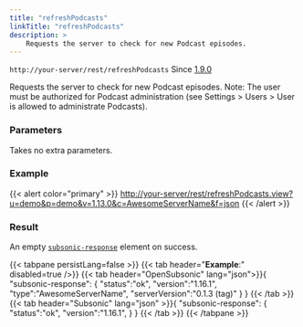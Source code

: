 ```yaml
---
title: "refreshPodcasts"
linkTitle: "refreshPodcasts"
description: >
    Requests the server to check for new Podcast episodes.
---
```


`http://your-server/rest/refreshPodcasts` Since [1.9.0](../../subsonic-versions)

Requests the server to check for new Podcast episodes. Note: The user must be authorized for Podcast administration (see Settings > Users > User is allowed to administrate Podcasts).

### Parameters

Takes no extra parameters.

### Example

{{< alert color="primary" >}} <http://your-server/rest/refreshPodcasts.view?u=demo&p=demo&v=1.13.0&c=AwesomeServerName&f=json> {{< /alert >}}

### Result

An empty [`subsonic-response`](../../responses/subsonic-response) element on success.

{{< tabpane persistLang=false >}}
{{< tab header="**Example**:" disabled=true />}}
{{< tab header="OpenSubsonic" lang="json">}}{
  "subsonic-response": {
    "status":"ok",
    "version":"1.16.1",
    "type":"AwesomeServerName",
    "serverVersion":"0.1.3 (tag)"
  }
}
{{< /tab >}}
{{< tab header="Subsonic" lang="json" >}}{
  "subsonic-response": {
    "status":"ok",
    "version":"1.16.1",
  }
}
{{< /tab >}}
{{< /tabpane >}}
